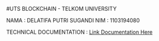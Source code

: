 #UTS BLOCKCHAIN - TELKOM UNIVERSITY

NAMA : DELATIFA PUTRI SUGANDI
NIM : 1103194080

TECHNICAL DOCUMENTATION : <a href="https://drive.google.com/file/d/1S2eFp7zUpWT-o_KHHmuEqQEISZI9Ji3W/view?usp=sharing" rel="nofollow">Link Documentation Here</a>
